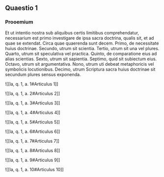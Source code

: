 ## Quaestio 1

### Prooemium

Et ut intentio nostra sub aliquibus certis limitibus comprehendatur, necessarium est primo investigare de ipsa sacra doctrina, qualis sit, et ad quae se extendat. Circa quae quaerenda sunt decem. Primo, de necessitate huius doctrinae. Secundo, utrum sit scientia. Tertio, utrum sit una vel plures. Quarto, utrum sit speculativa vel practica. Quinto, de comparatione eius ad alias scientias. Sexto, utrum sit sapientia. Septimo, quid sit subiectum eius. Octavo, utrum sit argumentativa. Nono, utrum uti debeat metaphoricis vel symbolicis locutionibus. Decimo, utrum Scriptura sacra huius doctrinae sit secundum plures sensus exponenda.

![[Ia, q. 1, a. 1#Articulus 1]]

![[Ia, q. 1, a. 2#Articulus 2]]

![[Ia, q. 1, a. 3#Articulus 3]]

![[Ia, q. 1, a. 4#Articulus 4]]

![[Ia, q. 1, a. 5#Articulus 5]]

![[Ia, q. 1, a. 6#Articulus 6]]

![[Ia, q. 1, a. 7#Articulus 7]]

![[Ia, q. 1, a. 8#Articulus 8]]

![[Ia, q. 1, a. 9#Articulus 9]]

![[Ia, q. 1, a. 10#Articulus 10]]

